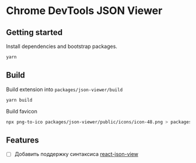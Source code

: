 # Chrome DevTools JSON Viewer

## Getting started

Install dependencies and bootstrap packages.

```sh
yarn
```


## Build

Build extension into `packages/json-viewer/build`

```sh
yarn build
```

Build favicon

```sh
npx png-to-ico packages/json-viewer/public/icons/icon-48.png > packages/json-viewer/public/favicon.ico
```


## Features

- [ ] Добавить поддержку синтаксиса [react-json-view](https://mac-s-g.github.io/react-json-view/demo/dist/)
